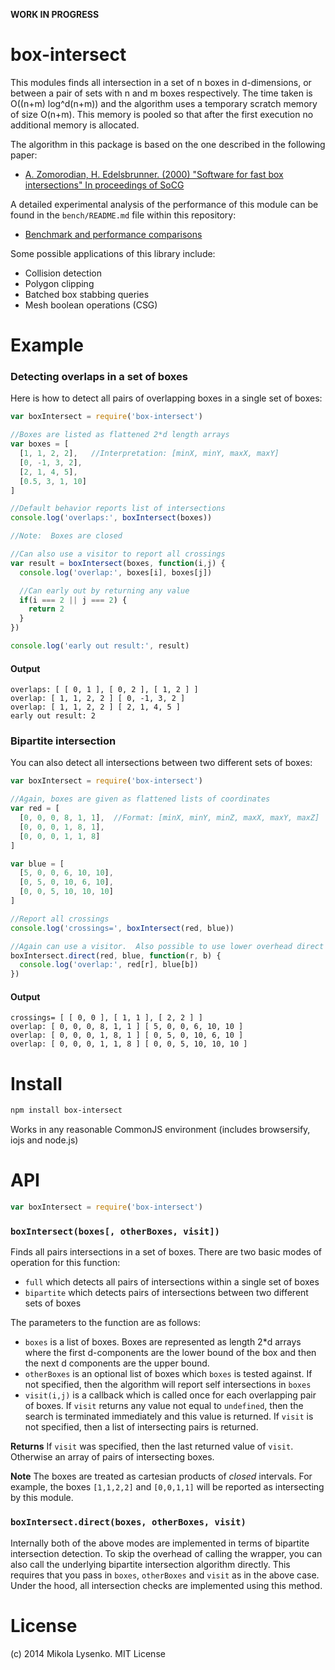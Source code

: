 **WORK IN PROGRESS**

box-intersect
=============
This modules finds all intersection in a set of n boxes in d-dimensions, or between a pair of sets with n and m boxes respectively.  The time taken is O((n+m) log^d(n+m)) and the algorithm uses a temporary scratch memory of size O(n+m).  This memory is pooled so that after the first execution no additional memory is allocated.

The algorithm in this package is based on the one described in the following paper:

* [A. Zomorodian, H. Edelsbrunner. (2000) "Software for fast box intersections" In proceedings of SoCG](http://pub.ist.ac.at/~edels/Papers/2002-J-01-FastBoxIntersection.pdf)

A detailed experimental analysis of the performance of this module can be found in the `bench/README.md` file within this repository:

* [Benchmark and performance comparisons](https://github.com/mikolalysenko/box-intersect/blob/master/bench/README.md#benchmark-overview)

Some possible applications of this library include:

* Collision detection
* Polygon clipping
* Batched box stabbing queries
* Mesh boolean operations (CSG)

# Example

### Detecting overlaps in a set of boxes

Here is how to detect all pairs of overlapping boxes in a single set of boxes:

```javascript
var boxIntersect = require('box-intersect')

//Boxes are listed as flattened 2*d length arrays
var boxes = [
  [1, 1, 2, 2],   //Interpretation: [minX, minY, maxX, maxY]
  [0, -1, 3, 2],
  [2, 1, 4, 5],
  [0.5, 3, 1, 10]
]

//Default behavior reports list of intersections
console.log('overlaps:', boxIntersect(boxes))

//Note:  Boxes are closed

//Can also use a visitor to report all crossings
var result = boxIntersect(boxes, function(i,j) {
  console.log('overlap:', boxes[i], boxes[j])

  //Can early out by returning any value
  if(i === 2 || j === 2) {
    return 2
  }
})

console.log('early out result:', result)
```

#### Output

```
overlaps: [ [ 0, 1 ], [ 0, 2 ], [ 1, 2 ] ]
overlap: [ 1, 1, 2, 2 ] [ 0, -1, 3, 2 ]
overlap: [ 1, 1, 2, 2 ] [ 2, 1, 4, 5 ]
early out result: 2
```

### Bipartite intersection

You can also detect all intersections between two different sets of boxes:

```javascript
var boxIntersect = require('box-intersect')

//Again, boxes are given as flattened lists of coordinates
var red = [
  [0, 0, 0, 8, 1, 1],  //Format: [minX, minY, minZ, maxX, maxY, maxZ]
  [0, 0, 0, 1, 8, 1],
  [0, 0, 0, 1, 1, 8]
]

var blue = [
  [5, 0, 0, 6, 10, 10],
  [0, 5, 0, 10, 6, 10],
  [0, 0, 5, 10, 10, 10]
]

//Report all crossings
console.log('crossings=', boxIntersect(red, blue))

//Again can use a visitor.  Also possible to use lower overhead direct wrapper.
boxIntersect.direct(red, blue, function(r, b) {
  console.log('overlap:', red[r], blue[b])
})
```

#### Output

```
crossings= [ [ 0, 0 ], [ 1, 1 ], [ 2, 2 ] ]
overlap: [ 0, 0, 0, 8, 1, 1 ] [ 5, 0, 0, 6, 10, 10 ]
overlap: [ 0, 0, 0, 1, 8, 1 ] [ 0, 5, 0, 10, 6, 10 ]
overlap: [ 0, 0, 0, 1, 1, 8 ] [ 0, 0, 5, 10, 10, 10 ]
```

# Install

```sh
npm install box-intersect
```

Works in any reasonable CommonJS environment (includes browsersify, iojs and node.js)

# API

```javascript
var boxIntersect = require('box-intersect')
```

### `boxIntersect(boxes[, otherBoxes, visit])`

Finds all pairs intersections in a set of boxes.  There are two basic modes of operation for this function:

* `full` which detects all pairs of intersections within a single set of boxes
* `bipartite` which detects pairs of intersections between two different sets of boxes

The parameters to the function are as follows:

* `boxes` is a list of boxes.  Boxes are represented as length 2*d arrays where the first d-components are the lower bound of the box and then the next d components are the upper bound.
* `otherBoxes` is an optional list of boxes which `boxes` is tested against.  If not specified, then the algorithm will report self intersections in `boxes`
* `visit(i,j)` is a callback which is called once for each overlapping pair of boxes.  If `visit` returns any value not equal to `undefined`, then the search is terminated immediately and this value is returned.  If `visit` is not specified, then a list of intersecting pairs is returned.

**Returns** If `visit` was specified, then the last returned value of `visit`.  Otherwise an array of pairs of intersecting boxes.

**Note** The boxes are treated as cartesian products of *closed* intervals.  For example, the boxes `[1,1,2,2]` and `[0,0,1,1]` will be reported as intersecting by this module.

### `boxIntersect.direct(boxes, otherBoxes, visit)`

Internally both of the above modes are implemented in terms of bipartite intersection detection.  To skip the overhead of calling the wrapper, you can also call the underlying bipartite intersection algorithm directly.  This requires that you pass in `boxes`, `otherBoxes` and `visit` as in the above case.  Under the hood, all intersection checks are implemented using this method.

# License

(c) 2014 Mikola Lysenko. MIT License